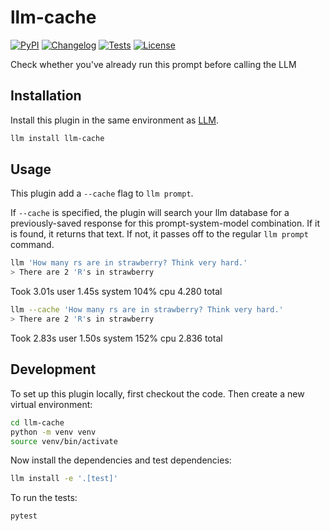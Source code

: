 # llm-cache

[![PyPI](https://img.shields.io/pypi/v/llm-cache.svg)](https://pypi.org/project/llm-cache/)
[![Changelog](https://img.shields.io/github/v/release/kevinschaul/llm-cache?include_prereleases&label=changelog)](https://github.com/kevinschaul/llm-cache/releases)
[![Tests](https://github.com/kevinschaul/llm-cache/actions/workflows/test.yml/badge.svg)](https://github.com/kevinschaul/llm-cache/actions/workflows/test.yml)
[![License](https://img.shields.io/badge/license-Apache%202.0-blue.svg)](https://github.com/kevinschaul/llm-cache/blob/main/LICENSE)

Check whether you've already run this prompt before calling the LLM

## Installation

Install this plugin in the same environment as [LLM](https://llm.datasette.io/).

```bash
llm install llm-cache
```

## Usage

This plugin add a `--cache` flag to `llm prompt`.

If `--cache` is specified, the plugin will search your llm database for a previously-saved response for this prompt-system-model combination. If it is found, it returns that text. If not, it passes off to the regular `llm prompt` command.

```bash
llm 'How many rs are in strawberry? Think very hard.'
> There are 2 'R's in strawberry
```

Took 3.01s user 1.45s system 104% cpu 4.280 total

```bash
llm --cache 'How many rs are in strawberry? Think very hard.'
> There are 2 'R's in strawberry
```

Took 2.83s user 1.50s system 152% cpu 2.836 total

## Development

To set up this plugin locally, first checkout the code. Then create a new virtual environment:

```bash
cd llm-cache
python -m venv venv
source venv/bin/activate
```

Now install the dependencies and test dependencies:

```bash
llm install -e '.[test]'
```

To run the tests:

```bash
pytest
```
